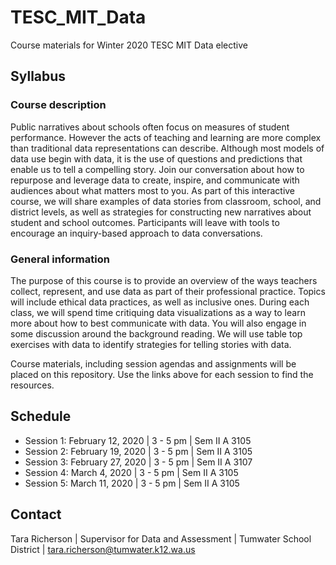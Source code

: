 # TESC_MIT_Data
Course materials for Winter 2020 TESC MIT Data elective

## Syllabus ##
### Course description ###
Public narratives about schools often focus on measures of student performance. However the acts of teaching and learning are more complex than traditional data representations can describe. Although most models of data use begin with data, it is the use of questions and predictions that enable us to tell a compelling story. Join our conversation about how to repurpose and leverage data to create, inspire, and communicate with audiences about what matters most to you. As part of this interactive course, we will share examples of data stories from classroom, school, and district levels, as well as strategies for constructing new narratives about student and school outcomes. Participants will leave with tools to encourage an inquiry-based approach to data conversations. 

### General information ###
The purpose of this course is to provide an overview of the ways teachers collect, represent, and use data as part of their professional practice. Topics will include ethical data practices, as well as inclusive ones. During each class, we will spend time critiquing data visualizations as a way to learn more about how to best communicate with data. You will also engage in some discussion around the background reading. We will use table top exercises with data to identify strategies for telling stories with data. 

Course materials, including session agendas and assignments will be placed on this repository. Use the links above for each session to find the resources.

## Schedule ##
* Session 1: February 12, 2020 | 3 - 5 pm | Sem II A 3105
* Session 2: February 19, 2020 | 3 - 5 pm | Sem II A 3105
* Session 3: February 27, 2020 | 3 - 5 pm | Sem II A 3107
* Session 4: March 4, 2020 | 3 - 5 pm | Sem II A 3105
* Session 5: March 11, 2020 | 3 - 5 pm | Sem II A 3105

## Contact ##
Tara Richerson | Supervisor for Data and Assessment | Tumwater School District | tara.richerson@tumwater.k12.wa.us
